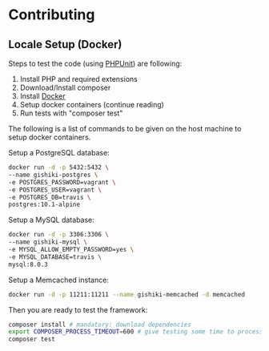 # Contributing


## Locale Setup (Docker)
Steps to test the code (using [PHPUnit]()) are following:
  1. Install PHP and required extensions
  1. Download/Install composer
  1. Install [Docker](https://www.docker.com/)
  1. Setup docker containers (continue reading)
  1. Run tests with "composer test"
  
The following is a list of commands to be given on the host machine to setup docker containers.

Setup a PostgreSQL database:

```sh
docker run -d -p 5432:5432 \
--name gishiki-postgres \
-e POSTGRES_PASSWORD=vagrant \
-e POSTGRES_USER=vagrant \
-e POSTGRES_DB=travis \
postgres:10.1-alpine
```

Setup a MySQL database:
```sh
docker run -d -p 3306:3306 \
--name gishiki-mysql \
-e MYSQL_ALLOW_EMPTY_PASSWORD=yes \
-e MYSQL_DATABASE=travis \
mysql:8.0.3
```

Setup a Memcached instance:

```sh
docker run -d -p 11211:11211 --name gishiki-memcached -d memcached
```

Then you are ready to test the framework:

```sh
composer install # mandatory: download dependencies
export COMPOSER_PROCESS_TIMEOUT=600 # give testing some time to process
composer test
```